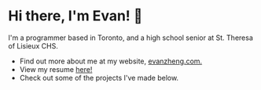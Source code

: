 # Hi there, I'm Evan! 👋

I'm a programmer based in Toronto, and a high school senior at St. Theresa of Lisieux CHS.

- Find out more about me at my website, [evanzheng.com.](https://evanzheng.com)
- View my resume [here!](https://evanzheng.com/Resume.pdf)
- Check out some of the projects I've made below.

<!--
**richmondvan/richmondvan** is a ✨ _special_ ✨ repository because its `README.md` (this file) appears on your GitHub profile.

Here are some ideas to get you started:

- 🔭 I’m currently working on ...
- 🌱 I’m currently learning ...
- 👯 I’m looking to collaborate on ...
- 🤔 I’m looking for help with ...
- 💬 Ask me about ...
- 📫 How to reach me: ...
- 😄 Pronouns: ...
- ⚡ Fun fact: ...
-->
